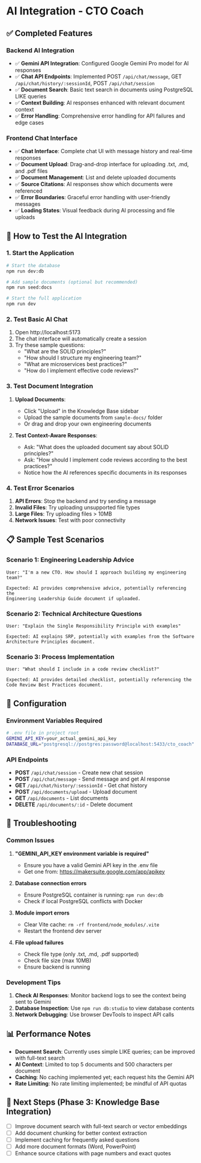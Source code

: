 # AI Integration - CTO Coach

## ✅ Completed Features

### Backend AI Integration
- ✅ **Gemini API Integration**: Configured Google Gemini Pro model for AI responses
- ✅ **Chat API Endpoints**: Implemented POST `/api/chat/message`, GET `/api/chat/history/:sessionId`, POST `/api/chat/session`
- ✅ **Document Search**: Basic text search in documents using PostgreSQL LIKE queries
- ✅ **Context Building**: AI responses enhanced with relevant document context
- ✅ **Error Handling**: Comprehensive error handling for API failures and edge cases

### Frontend Chat Interface
- ✅ **Chat Interface**: Complete chat UI with message history and real-time responses
- ✅ **Document Upload**: Drag-and-drop interface for uploading .txt, .md, and .pdf files
- ✅ **Document Management**: List and delete uploaded documents
- ✅ **Source Citations**: AI responses show which documents were referenced
- ✅ **Error Boundaries**: Graceful error handling with user-friendly messages
- ✅ **Loading States**: Visual feedback during AI processing and file uploads

## 🚀 How to Test the AI Integration

### 1. Start the Application

```bash
# Start the database
npm run dev:db

# Add sample documents (optional but recommended)
npm run seed:docs

# Start the full application
npm run dev
```

### 2. Test Basic AI Chat

1. Open http://localhost:5173
2. The chat interface will automatically create a session
3. Try these sample questions:
   - "What are the SOLID principles?"
   - "How should I structure my engineering team?"
   - "What are microservices best practices?"
   - "How do I implement effective code reviews?"

### 3. Test Document Integration

1. **Upload Documents**:
   - Click "Upload" in the Knowledge Base sidebar
   - Upload the sample documents from `sample-docs/` folder
   - Or drag and drop your own engineering documents

2. **Test Context-Aware Responses**:
   - Ask: "What does the uploaded document say about SOLID principles?"
   - Ask: "How should I implement code reviews according to the best practices?"
   - Notice how the AI references specific documents in its responses

### 4. Test Error Scenarios

1. **API Errors**: Stop the backend and try sending a message
2. **Invalid Files**: Try uploading unsupported file types
3. **Large Files**: Try uploading files > 10MB
4. **Network Issues**: Test with poor connectivity

## 📋 Sample Test Scenarios

### Scenario 1: Engineering Leadership Advice
```
User: "I'm a new CTO. How should I approach building my engineering team?"

Expected: AI provides comprehensive advice, potentially referencing the 
Engineering Leadership Guide document if uploaded.
```

### Scenario 2: Technical Architecture Questions
```
User: "Explain the Single Responsibility Principle with examples"

Expected: AI explains SRP, potentially with examples from the Software 
Architecture Principles document.
```

### Scenario 3: Process Implementation
```
User: "What should I include in a code review checklist?"

Expected: AI provides detailed checklist, potentially referencing the 
Code Review Best Practices document.
```

## 🔧 Configuration

### Environment Variables Required

```bash
# .env file in project root
GEMINI_API_KEY=your_actual_gemini_api_key
DATABASE_URL="postgresql://postgres:password@localhost:5433/cto_coach"
```

### API Endpoints

- **POST** `/api/chat/session` - Create new chat session
- **POST** `/api/chat/message` - Send message and get AI response
- **GET** `/api/chat/history/:sessionId` - Get chat history
- **POST** `/api/documents/upload` - Upload document
- **GET** `/api/documents` - List documents
- **DELETE** `/api/documents/:id` - Delete document

## 🐛 Troubleshooting

### Common Issues

1. **"GEMINI_API_KEY environment variable is required"**
   - Ensure you have a valid Gemini API key in the .env file
   - Get one from: https://makersuite.google.com/app/apikey

2. **Database connection errors**
   - Ensure PostgreSQL container is running: `npm run dev:db`
   - Check if local PostgreSQL conflicts with Docker

3. **Module import errors**
   - Clear Vite cache: `rm -rf frontend/node_modules/.vite`
   - Restart the frontend dev server

4. **File upload failures**
   - Check file type (only .txt, .md, .pdf supported)
   - Check file size (max 10MB)
   - Ensure backend is running

### Development Tips

1. **Check AI Responses**: Monitor backend logs to see the context being sent to Gemini
2. **Database Inspection**: Use `npm run db:studio` to view database contents
3. **Network Debugging**: Use browser DevTools to inspect API calls

## 📊 Performance Notes

- **Document Search**: Currently uses simple LIKE queries; can be improved with full-text search
- **AI Context**: Limited to top 5 documents and 500 characters per document
- **Caching**: No caching implemented yet; each request hits the Gemini API
- **Rate Limiting**: No rate limiting implemented; be mindful of API quotas

## 🔄 Next Steps (Phase 3: Knowledge Base Integration)

- [ ] Improve document search with full-text search or vector embeddings
- [ ] Add document chunking for better context extraction
- [ ] Implement caching for frequently asked questions
- [ ] Add more document formats (Word, PowerPoint)
- [ ] Enhance source citations with page numbers and exact quotes
